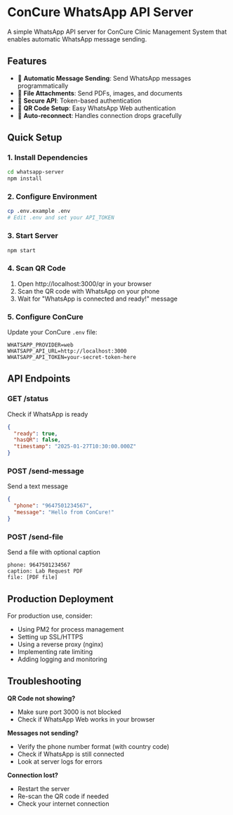 # ConCure WhatsApp API Server

A simple WhatsApp API server for ConCure Clinic Management System that enables automatic WhatsApp message sending.

## Features

- 🚀 **Automatic Message Sending**: Send WhatsApp messages programmatically
- 📎 **File Attachments**: Send PDFs, images, and documents
- 🔐 **Secure API**: Token-based authentication
- 📱 **QR Code Setup**: Easy WhatsApp Web authentication
- 🔄 **Auto-reconnect**: Handles connection drops gracefully

## Quick Setup

### 1. Install Dependencies
```bash
cd whatsapp-server
npm install
```

### 2. Configure Environment
```bash
cp .env.example .env
# Edit .env and set your API_TOKEN
```

### 3. Start Server
```bash
npm start
```

### 4. Scan QR Code
1. Open http://localhost:3000/qr in your browser
2. Scan the QR code with WhatsApp on your phone
3. Wait for "WhatsApp is connected and ready!" message

### 5. Configure ConCure
Update your ConCure `.env` file:
```env
WHATSAPP_PROVIDER=web
WHATSAPP_API_URL=http://localhost:3000
WHATSAPP_API_TOKEN=your-secret-token-here
```

## API Endpoints

### GET /status
Check if WhatsApp is ready
```json
{
  "ready": true,
  "hasQR": false,
  "timestamp": "2025-01-27T10:30:00.000Z"
}
```

### POST /send-message
Send a text message
```json
{
  "phone": "9647501234567",
  "message": "Hello from ConCure!"
}
```

### POST /send-file
Send a file with optional caption
```form-data
phone: 9647501234567
caption: Lab Request PDF
file: [PDF file]
```

## Production Deployment

For production use, consider:
- Using PM2 for process management
- Setting up SSL/HTTPS
- Using a reverse proxy (nginx)
- Implementing rate limiting
- Adding logging and monitoring

## Troubleshooting

**QR Code not showing?**
- Make sure port 3000 is not blocked
- Check if WhatsApp Web works in your browser

**Messages not sending?**
- Verify the phone number format (with country code)
- Check if WhatsApp is still connected
- Look at server logs for errors

**Connection lost?**
- Restart the server
- Re-scan the QR code if needed
- Check your internet connection
